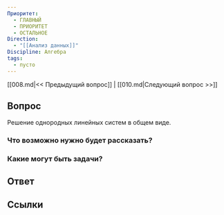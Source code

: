 ```yaml
---
Приоритет:
  - ГЛАВНЫЙ
  - ПРИОРИТЕТ
  - ОСТАЛЬНОЕ
Direction:
  - "[[Анализ данных]]" 
Discipline: Алгебра 
tags:
  - пусто
---
```

[[008.md|<< Предыдущий вопрос]] | [[010.md|Следующий вопрос >>]]
## Вопрос

Решение однородных линейных систем в общем виде.

### Что возможно нужно будет рассказать?

### Какие могут быть задачи?

## Ответ

## Ссылки
